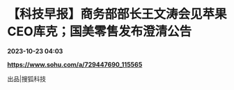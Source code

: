 # 【科技早报】商务部部长王文涛会见苹果CEO库克；国美零售发布澄清公告

**2023-10-23 04:03**

**https://www.sohu.com/a/729447690_115565**

出品|搜狐科技